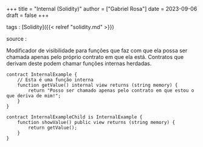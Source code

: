 +++
title = "Internal (Solidity)"
author = ["Gabriel Rosa"]
date = 2023-09-06
draft = false
+++

tags
: [Solidity]({{< relref "solidity.md" >}})

source
:

Modificador de visibilidade para funções que faz com que ela possa ser chamada apenas pelo próprio contrato em que ela está. Contratos que derivam deste podem chamar funções internas herdadas.

```solidity
contract InternalExample {
    // Esta é uma função interna
    function getValue() internal view returns (string memory) {
        return "Posso ser chamado apenas pelo contrato em que estou o que deriva de mim!";
    }
}

contract InternalExampleChild is InternalExample {
    function showValue() public view returns (string memory) {
        return getValue();
    }
}
```
